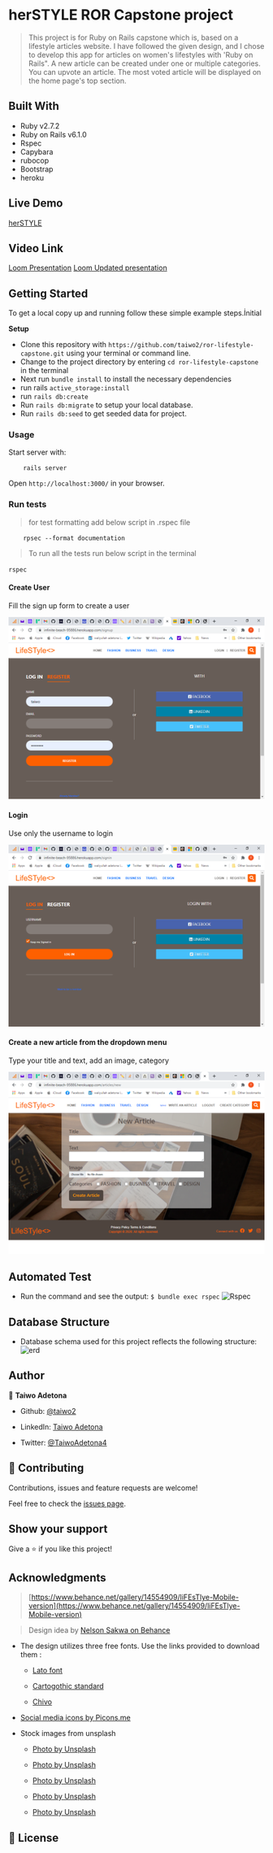 # herSTYLE ROR Capstone project

> This project is for Ruby on Rails capstone which is, based on a lifestyle articles website. I have followed the given design, and I chose to develop this app for articles on women's lifestyles with 'Ruby on Rails". A new article can be created under one or multiple categories. You can upvote an article. The most voted article will be displayed on the home page's top section.

## Built With

- Ruby v2.7.2
- Ruby on Rails v6.1.0
- Rspec
- Capybara
- rubocop
- Bootstrap
- heroku

## Live Demo

[herSTYLE](https://murmuring-dawn-03579.herokuapp.com/)

## Video Link

[Loom Presentation](https://www.loom.com/share/75e2cc6505f64f99b6950760c56c1819)
[Loom Updated presentation](https://www.loom.com/share/8ebec7310bf6460b983902c0d2c531d3)

## Getting Started

To get a local copy up and running follow these simple example steps.İnitial

**Setup**

- Clone this repository with `https://github.com/taiwo2/ror-lifestyle-capstone.git` using your terminal or command line.<br>
- Change to the project directory by entering `cd ror-lifestyle-capstone` in the terminal<br>
- Next run `bundle install` to install the necessary dependencies<br>
- run rails `active_storage:install`
- run `rails db:create`
- Run `rails db:migrate` to setup your local database.<br>
- Run `rails db:seed` to get seeded data for project.<br>


### Usage

Start server with:

```
    rails server
```

Open `http://localhost:3000/` in your browser.

### Run tests

> for test formatting add below script in .rspec file

```
    rpsec --format documentation
```

> To run all the tests run below script in the terminal

`rspec`
#### Create User

Fill the sign up form to create a user

![screenshot](app/assets/images/register.png)

#### Login

Use only the username to login

![screenshot](app/assets/images/login.png)

#### Create a new article from the dropdown menu

Type your title and text, add an image, category

![screenshot](app/assets/images/article.png)

  ## Automated Test

* Run the command and see the output: 
```$ bundle exec rspec```
![Rspec](app/assets/images/rspec.png)

## Database Structure
 * Database schema used for this project reflects the following structure:
 ![erd](app/docs/erd.png)
 

## Author

👤 **Taiwo Adetona**

- Github: [@taiwo2](https://github.com/taiwo2)

- LinkedIn: [Taiwo Adetona](https://www.linkedin.com/in/taiwo-adetona/)

- Twitter: [@TaiwoAdetona4](https://twitter.com/TaiwoAdetona4/)

## 🤝 Contributing

Contributions, issues and feature requests are welcome!

Feel free to check the [issues page](issues/).

## Show your support

Give a ⭐️ if you like this project!

## Acknowledgments

> [https://www.behance.net/gallery/14554909/liFEsTlye-Mobile-version](https://www.behance.net/gallery/14554909/liFEsTlye-Mobile-version)

> Design idea by [Nelson Sakwa on Behance](https://www.behance.net/sakwadesignstudio)

- The design utilizes three free fonts. Use the links provided to download them :

  - [Lato font](http://www.fontsquirrel.com/fonts/lato)

  - [Cartogothic standard](http://www.fontex.org/download/Carto-gothic-std.otf)

  - [Chivo](http://www.fontsquirrel.com/fonts/chivo)

- [Social media icons by Picons.me](http://picons.me/)

- Stock images from unsplash

  - [Photo by Unsplash](https://unsplash.com/photos/NpyF7rjqmq4)

  - [Photo by Unsplash](https://unsplash.com/photos/L85a1k-XqH8)

  - [Photo by Unsplash](https://unsplash.com/photos/QgYvORVDdd8)

  - [Photo by Unsplash](https://unsplash.com/photos/vLwH8bWoi_8)

  - [Photo by Unsplash](https://unsplash.com/photos/505eectW54k)

## 📝 License
